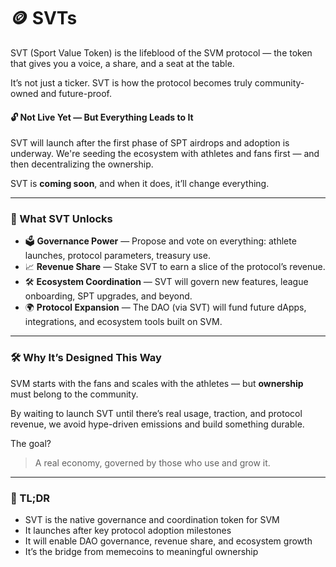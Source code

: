 # 🪙 SVTs

SVT (Sport Value Token) is the lifeblood of the SVM protocol — the token that gives you a voice, a share, and a seat at the table.

It’s not just a ticker. SVT is how the protocol becomes truly community-owned and future-proof.

#### 🔓 Not Live Yet — But Everything Leads to It

SVT will launch after the first phase of SPT airdrops and adoption is underway. We're seeding the ecosystem with athletes and fans first — and then decentralizing the ownership.

SVT is **coming soon**, and when it does, it’ll change everything.

***

### 🧩 What SVT Unlocks

* 🗳 **Governance Power** — Propose and vote on everything: athlete launches, protocol parameters, treasury use.
* 📈 **Revenue Share** — Stake SVT to earn a slice of the protocol’s revenue.
* 🛠 **Ecosystem Coordination** — SVT will govern new features, league onboarding, SPT upgrades, and beyond.
* 🌍 **Protocol Expansion** — The DAO (via SVT) will fund future dApps, integrations, and ecosystem tools built on SVM.

***

### 🛠 Why It’s Designed This Way

SVM starts with the fans and scales with the athletes — but **ownership** must belong to the community.

By waiting to launch SVT until there’s real usage, traction, and protocol revenue, we avoid hype-driven emissions and build something durable.

The goal?

> A real economy, governed by those who use and grow it.

***

### 🧠 TL;DR

* SVT is the native governance and coordination token for SVM
* It launches after key protocol adoption milestones
* It will enable DAO governance, revenue share, and ecosystem growth
* It’s the bridge from memecoins to meaningful ownership
